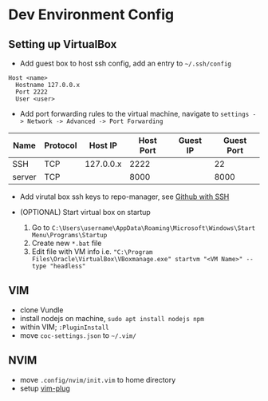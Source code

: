 # Dev Environment Config

## Setting up VirtualBox
  
  - Add guest box to host ssh config, add an entry to `~/.ssh/config`

```
Host <name>
  Hostname 127.0.0.x
  Port 2222
  User <user>
```

  - Add port forwarding rules to the virtual machine, navigate to `settings -> Network -> Advanced -> Port Forwarding`

| Name | Protocol | Host IP | Host Port | Guest IP | Guest Port |
--- | --- | --- | --- | --- | ---
| SSH | TCP | 127.0.0.x | 2222 | | 22 |
| server | TCP | | 8000 | | 8000 |

  - Add virutal box ssh keys to repo-manager, see [Github with SSH](https://docs.github.com/en/github/authenticating-to-github/connecting-to-github-with-ssh)
  
  - (OPTIONAL) Start virtual box on startup
    1. Go to `C:\Users\username\AppData\Roaming\Microsoft\Windows\Start Menu\Programs\Startup`
    2. Create new `*.bat` file
    3. Edit file with VM info i.e. `"C:\Program Files\Oracle\VirtualBox\VBoxmanage.exe" startvm "<VM Name>" --type "headless"`

## VIM
  - clone Vundle
  - install nodejs on machine, `sudo apt install nodejs npm`
  - within VIM; `:PluginInstall`
  - move `coc-settings.json` to `~/.vim/`

## NVIM
  - move `.config/nvim/init.vim` to home directory
  - setup [vim-plug](https://github.com/junegunn/vim-plug)
